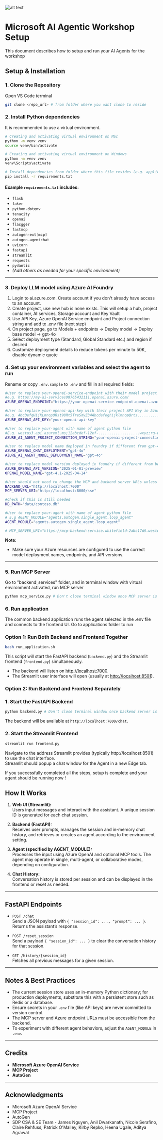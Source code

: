 ![alt text](media/image-1.png)
# Microsoft AI Agentic Workshop Setup

This document describes how to setup and run your AI Agents for the workshop
    
## Setup & Installation
  
### 1. Clone the Repository

Open VS Code terminal 

```bash 
git clone <repo_url> # from folder where you want clone to reside
```
### 2. Install Python dependencies  
  
It is recommended to use a virtual environment.  

```bash 
# Creating and activating virtual environment on Mac 
python -m venv venv
source venv/bin/activate
```
```sh
# Creating and activating virtual environment on Windows
python -m venv venv
venv\Scripts\activate
```
```sh
# Install dependencies from folder where this file resides (e.g. applications folder)
pip install -r requirements.txt  
```

#### Example `requirements.txt` includes:  
  
- `flask`  
- `faker`  
- `python-dotenv`  
- `tenacity`  
- `openai`  
- `flasgger`  
- `fastmcp`  
- `autogen-ext[mcp]`  
- `autogen-agentchat`  
- `uvicorn`  
- `fastapi`  
- `streamlit`  
- `requests`  
- `pydantic`  
- *(Add others as needed for your specific environment)*  
  
---  

### 3. Deploy LLM model using Azure AI Foundry

1. Login to ai.azure.com. Create account if you don't already have access to an account.
2. Create project, use new hub is none exists. This will setup a hub, project container, AI services, Storage account and Key Vault
3. Use API Key, Azure OpenAI Service endpoint and Project connection string and add to .env file (next step)
4. On project page, go to Models + endpoints -> Deploy model -> Deploy base model -> gpt-4o
5. Select deployment type (Standard, Global Standard etc.) and region if desired
6. Customize deployment details to reduce tokens per minute to 50K, disable dynamic quote 
  
### 4. Set up your environment variables and select the agent to run 
  
Rename or copy `.env.sample` to `.env` and fill in all required fields:  
  
```bash  
#User to replace your-openai-service-endpoint with their model project deployment in Azure AI Foundry
#e.g. https://my-ai-services98765432111.openai.azure.com/
AZURE_OPENAI_ENDPOINT="https://your-openai-service-endpoint.openai.azure.com"

#User to replace your-openai-api-key with their project API Key in Azure AI Foundry
#e.g. AbcDefgHijKLmnopQRst98Rt5TreSXyZ34AbcdefeghijklmnopQrts............................z
AZURE_OPENAI_API_KEY="your-openai-api-key"

#User to replace your-agent with name of agent python file
#E.g. westus3.api.azureml.ms;12abcdef-12ef-...................wxyz;rg-name;foundry-project-name
AZURE_AI_AGENT_PROJECT_CONNECTION_STRING="your-openai-project-connection-string"

#User to replace model name deployed in foundry if different from gpt-4o
AZURE_OPENAI_CHAT_DEPLOYMENT="gpt-4o"
AZURE_AI_AGENT_MODEL_DEPLOYMENT_NAME="gpt-4o"

#User to replace model version deployed in foundry if different from below
AZURE_OPENAI_API_VERSION="2025-01-01-preview"
OPENAI_MODEL_NAME="gpt-4.1-2025-04-14"

#User should not need to change the MCP and backend server URLs unless these are not available on your local environment
BACKEND_URL="http://localhost:7000"
MCP_SERVER_URI="http://localhost:8000/sse"

#Check if this is still needed
DB_PATH="data/contoso.db"

#User to replace your-agent with name of agent python file
# E.g AGENT_MODULE="agents.autogen.single_agent.loop_agent"
AGENT_MODULE="agents.autogen.single_agent.loop_agent"

# MCP_SERVER_URI="https://mcp-backend-service.whitefield-2abc17d9.westus.azurecontainerapps.io/sse"

```

**Note:**    
- Make sure your Azure resources are configured to use the correct model deployment names, endpoints, and API versions.  
  
---  
  
### 5. Run MCP Server 

Go to "backend_services" folder, and in terminal window with virtual environment activated, run MCP server

```bash
python mcp_service.py # Don't close terminal window once MCP server is running, use new terminal to run application
```

### 6. Run application  

The common backend application runs the agent selected in the .env file and connects to the frontend UI. 
Go to applications folder to run
  
### Option 1: Run Both Backend and Frontend Together  
  
```bash  
bash run_application.sh  
```
This script will start the FastAPI backend (`backend.py`) and the Streamlit frontend (`frontend.py`) simultaneously.  
  
- The backend will listen on [http://localhost:7000](http://localhost:7000).  
- The Streamlit user interface will open (usually at [http://localhost:8501](http://localhost:8501)).

### Option 2: Run Backend and Frontend Separately

### 1. Start the FastAPI Backend  
  
```bash  
python backend.py # Don't close terminal window once backend server is running, use new terminal to run frontend 
```
The backend will be available at `http://localhost:7000/chat`.  
  
### 2. Start the Streamlit Frontend  
  
```bash  
streamlit run frontend.py  
```
Navigate to the address Streamlit provides (typically http://localhost:8501) to use the chat interface.  
Streamlit should popup a chat window for the Agent in a new Edge tab. 

If you successfully completed all the steps, setup is complete and your agent should be running now !
  
## How It Works  
  
1. **Web UI (Streamlit):**    
   Users input messages and interact with the assistant. A unique session ID is generated for each chat session.  
  
2. **Backend (FastAPI):**    
   Receives user prompts, manages the session and in-memory chat history, and retrieves or creates an agent according to the environment setting.  
  
3. **Agent (specified by AGENT_MODULE):**    
   Processes the input using Azure OpenAI and optional MCP tools. The agent may operate in single, multi-agent, or collaborative modes, depending on configuration.  
  
4. **Chat History:**    
   Conversation history is stored per session and can be displayed in the frontend or reset as needed.  
  
---  
  
## FastAPI Endpoints  
  
- `POST /chat`    
  Send a JSON payload with `{ "session_id": ..., "prompt": ... }`. Returns the assistant’s response.  
  
- `POST /reset_session`    
  Send a payload `{ "session_id": ... }` to clear the conversation history for that session.  
  
- `GET /history/{session_id}`    
  Fetches all previous messages for a given session.  
  
---  
  
## Notes & Best Practices  
  
- The current session store uses an in-memory Python dictionary; for production deployments, substitute this with a persistent store such as Redis or a database.  
- Ensure secrets in your `.env` file (like API keys) are never committed to version control.  
- The MCP server and Azure endpoint URLs must be accessible from the backend.  
- To experiment with different agent behaviors, adjust the `AGENT_MODULE` in `.env`.  
  
---  
  
## Credits  
  
- **Microsoft Azure OpenAI Service**  
- **MCP Project**  
- **AutoGen**  
    
  
---    
## Acknowledgments  
  
- Microsoft Azure OpenAI Service    
- MCP Project    
- AutoGen
- SDP CSA & SE Team - James Nguyen, Anil Dwarkanath, Nicole Serafino, Claire Rehfuss, Patrick O'Malley, Kirby Repko, Heena Ugale, Aditya Agrawal    